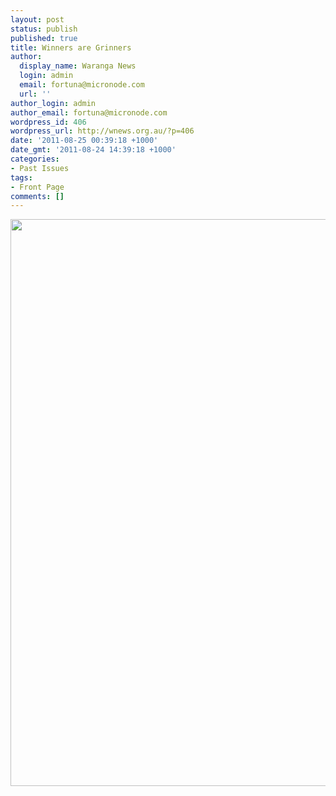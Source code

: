 ```yaml
---
layout: post
status: publish
published: true
title: Winners are Grinners
author:
  display_name: Waranga News
  login: admin
  email: fortuna@micronode.com
  url: ''
author_login: admin
author_email: fortuna@micronode.com
wordpress_id: 406
wordpress_url: http://wnews.org.au/?p=406
date: '2011-08-25 00:39:18 +1000'
date_gmt: '2011-08-24 14:39:18 +1000'
categories:
- Past Issues
tags:
- Front Page
comments: []
---
```

<p><a href="http://wnews.org.au/wp-content/uploads/2011/08/frontpage-20110825.pdf"><img class="alignnone size-full wp-image-405" title="Front Page - 25 August 2011" src="http://wnews.org.au/wp-content/uploads/2011/08/frontpage-20110825.png" alt="" width="624" height="907" /></a></p>

